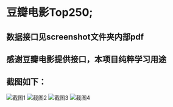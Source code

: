 # 豆瓣电影Top250;
## 数据接口见screenshot文件夹内部pdf
## 感谢豆瓣电影提供接口，本项目纯粹学习用途
## 截图如下：
 ![截图1](https://github.com/Ganart/Top250/raw/master/screenshot/1.png)
 ![截图2](https://github.com/Ganart/Top250/raw/master/screenshot/2.png)
 ![截图3](https://github.com/Ganart/Top250/raw/master/screenshot/3.png)
 ![截图4](https://github.com/Ganart/Top250/raw/master/screenshot/4.png)

